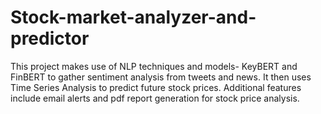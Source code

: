 # Stock-market-analyzer-and-predictor
This project makes use of NLP techniques and models- KeyBERT and FinBERT to gather sentiment analysis from tweets and news. It then uses Time Series Analysis to predict future stock prices. Additional features include email alerts and pdf report generation for stock price analysis.
